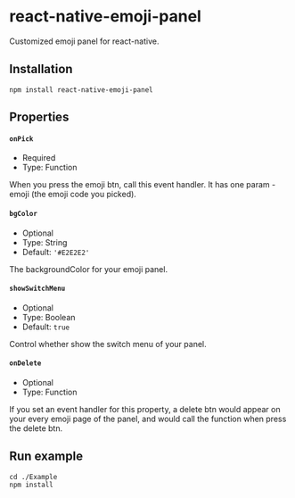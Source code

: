 react-native-emoji-panel
===

Customized emoji panel for react-native.

## Installation

`npm install react-native-emoji-panel`

## Properties

#### `onPick`

* Required
* Type: Function

When you press the emoji btn, call this event handler. It has one param - emoji (the emoji code you picked).

#### `bgColor`

* Optional
* Type: String
* Default: `'#E2E2E2'`

The backgroundColor for your emoji panel.

#### `showSwitchMenu`

* Optional
* Type: Boolean
* Default: `true`

Control whether show the switch menu of your panel.

#### `onDelete`

* Optional
* Type: Function

If you set an event handler for this property, a delete btn would appear on your every emoji page of the panel, and would call the function when press the delete btn.

## Run example

```
cd ./Example
npm install
```
